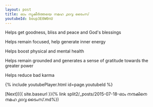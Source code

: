 ```yaml
---
layout: post
title: ഓം സ്ടകീർത്തയെ നമഹ ൧൦൮ ടൈംസ്
youtubeId: boup3E0W0nU
---
```

 
 
Helps get goodness, bliss and peace and God's blessings
 
Helps remain focused, help generate inner energy 
 
Helps boost physical and mental health 
 
Helps remain grounded and generates a sense of gratitude towards the greater power 
 
Helps reduce bad karma
 
 
 
 


{% include youtubePlayer.html id=page.youtubeId %}
 
[Next]({{ site.baseurl }}{% link  split2/_posts/2015-07-18-ഓം നന്ദകിനെ നമഹ ൧൦൮ ടൈംസ്.md%})
 
